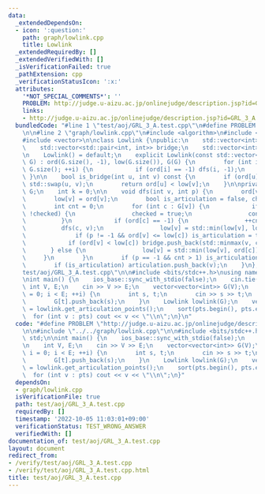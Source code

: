 ```yaml
---
data:
  _extendedDependsOn:
  - icon: ':question:'
    path: graph/lowlink.cpp
    title: Lowlink
  _extendedRequiredBy: []
  _extendedVerifiedWith: []
  _isVerificationFailed: true
  _pathExtension: cpp
  _verificationStatusIcon: ':x:'
  attributes:
    '*NOT_SPECIAL_COMMENTS*': ''
    PROBLEM: http://judge.u-aizu.ac.jp/onlinejudge/description.jsp?id=GRL_3_A
    links:
    - http://judge.u-aizu.ac.jp/onlinejudge/description.jsp?id=GRL_3_A
  bundledCode: "#line 1 \"test/aoj/GRL_3_A.test.cpp\"\n#define PROBLEM \"http://judge.u-aizu.ac.jp/onlinejudge/description.jsp?id=GRL_3_A\"\
    \n\n#line 2 \"graph/lowlink.cpp\"\n#include <algorithm>\n#include <utility>\n\
    #include <vector>\n\nclass Lowlink {\npublic:\n    std::vector<int> ord, low;\n\
    \    std::vector<std::pair<int, int>> bridge;\n    std::vector<int> articulation;\n\
    \n    Lowlink() = default;\n    explicit Lowlink(const std::vector<std::vector<int>>&\
    \ G) : ord(G.size(), -1), low(G.size()), G(G) {\n        for (int i = 0; i < (int)\
    \ G.size(); ++i) {\n            if (ord[i] == -1) dfs(i, -1);\n        }\n   \
    \ }\n\n    bool is_bridge(int u, int v) const {\n        if (ord[u] > ord[v])\
    \ std::swap(u, v);\n        return ord[u] < low[v];\n    }\n\nprivate:\n    std::vector<std::vector<int>>\
    \ G;\n    int k = 0;\n\n    void dfs(int v, int p) {\n        ord[v] = k++;\n\
    \        low[v] = ord[v];\n        bool is_articulation = false, checked = false;\n\
    \        int cnt = 0;\n        for (int c : G[v]) {\n            if (c == p &&\
    \ !checked) {\n                checked = true;\n                continue;\n  \
    \          }\n            if (ord[c] == -1) {\n                ++cnt;\n      \
    \          dfs(c, v);\n                low[v] = std::min(low[v], low[c]);\n  \
    \              if (p != -1 && ord[v] <= low[c]) is_articulation = true;\n    \
    \            if (ord[v] < low[c]) bridge.push_back(std::minmax(v, c));\n     \
    \       } else {\n                low[v] = std::min(low[v], ord[c]);\n       \
    \     }\n        }\n        if (p == -1 && cnt > 1) is_articulation = true;\n\
    \        if (is_articulation) articulation.push_back(v);\n    }\n};\n#line 4 \"\
    test/aoj/GRL_3_A.test.cpp\"\n\n#include <bits/stdc++.h>\nusing namespace std;\n\
    \nint main() {\n    ios_base::sync_with_stdio(false);\n    cin.tie(0);\n\n   \
    \ int V, E;\n    cin >> V >> E;\n    vector<vector<int>> G(V);\n    for (int i\
    \ = 0; i < E; ++i) {\n        int s, t;\n        cin >> s >> t;\n        G[s].push_back(t);\n\
    \        G[t].push_back(s);\n    }\n    Lowlink lowlink(G);\n    vector<int> pts\
    \ = lowlink.get_articulation_points();\n    sort(pts.begin(), pts.end());\n  \
    \  for (int v : pts) cout << v << \"\\n\";\n}\n"
  code: "#define PROBLEM \"http://judge.u-aizu.ac.jp/onlinejudge/description.jsp?id=GRL_3_A\"\
    \n\n#include \"../../graph/lowlink.cpp\"\n\n#include <bits/stdc++.h>\nusing namespace\
    \ std;\n\nint main() {\n    ios_base::sync_with_stdio(false);\n    cin.tie(0);\n\
    \n    int V, E;\n    cin >> V >> E;\n    vector<vector<int>> G(V);\n    for (int\
    \ i = 0; i < E; ++i) {\n        int s, t;\n        cin >> s >> t;\n        G[s].push_back(t);\n\
    \        G[t].push_back(s);\n    }\n    Lowlink lowlink(G);\n    vector<int> pts\
    \ = lowlink.get_articulation_points();\n    sort(pts.begin(), pts.end());\n  \
    \  for (int v : pts) cout << v << \"\\n\";\n}"
  dependsOn:
  - graph/lowlink.cpp
  isVerificationFile: true
  path: test/aoj/GRL_3_A.test.cpp
  requiredBy: []
  timestamp: '2022-10-05 11:03:01+09:00'
  verificationStatus: TEST_WRONG_ANSWER
  verifiedWith: []
documentation_of: test/aoj/GRL_3_A.test.cpp
layout: document
redirect_from:
- /verify/test/aoj/GRL_3_A.test.cpp
- /verify/test/aoj/GRL_3_A.test.cpp.html
title: test/aoj/GRL_3_A.test.cpp
---
```

